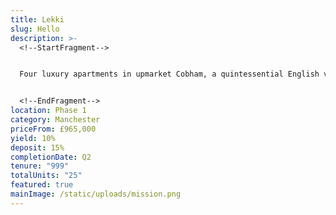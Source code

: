 ```yaml
---
title: Lekki
slug: Hello
description: >-
  <!--StartFragment-->


  Four luxury apartments in upmarket Cobham, a quintessential English village only 38 minutes from London Waterloo.


  <!--EndFragment-->
location: Phase 1
category: Manchester
priceFrom: £965,000
yield: 10%
deposit: 15%
completionDate: Q2
tenure: "999"
totalUnits: "25"
featured: true
mainImage: /static/uploads/mission.png
---
```


